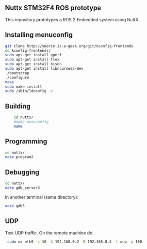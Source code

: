 Nuttx STM32F4 ROS prototype
-------------

This repository prototypes a ROS 2 Embedded system using NuttX.

Installing menuconfig
--------------------

```bash
git clone http://ymorin.is-a-geek.org/git/kconfig-frontends
cd kconfig-frontends/
sudo apt-get install gperf
sudo apt-get install flex
sudo apt-get install bison
sudo apt-get install libncurses5-dev
./bootstrap
./configure
make
sudo make install
sudo /sbin/ldconfig -v
```


Building
---------
```bash
    cd nuttx/
    #make menuconfig
    make 
```


Programming
------------

```bash
cd nuttx/
make program2
```

Debugging
-------

```bash
cd nuttx/
make gdb_server3
```
In another terminal (same directory):
```bash
make gdb3
```

UDP
-------
Test UDP traffic. On the remote machine do:
```bash
 sudo mz eth0 -c 10 -A 192.168.0.2 -B 192.168.0.3 -t udp -p 100
```
